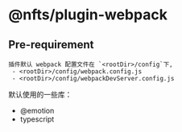 # @nfts/plugin-webpack

## Pre-requirement

```
插件默认 webpack 配置文件在 `<rootDir>/config`下,
 - <rootDir>/config/webpack.config.js
 - <rootDir>/config/webpackDevServer.config.js
```

默认使用的一些库：

- @emotion
- typescript
